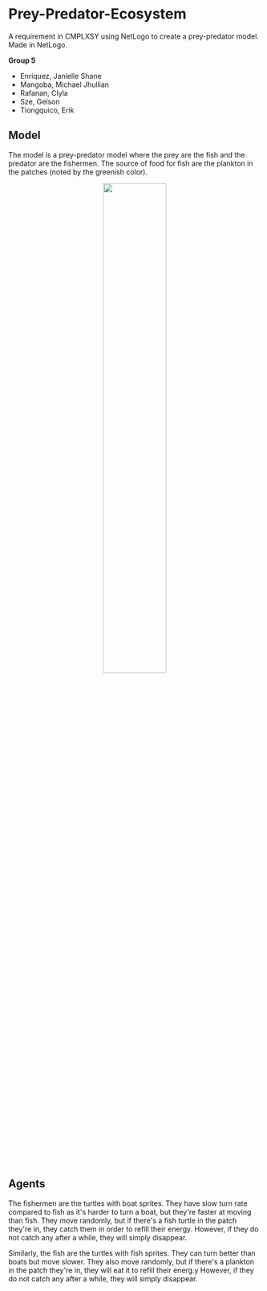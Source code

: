 # Prey-Predator-Ecosystem
A requirement in CMPLXSY using NetLogo to create a prey-predator model. Made in NetLogo.

**Group 5**
- Enriquez, Janielle Shane
- Mangoba, Michael Jhullian
- Rafanan, Clyla
- Sze, Gelson
- Tiongquico, Erik

## Model
The model is a prey-predator model where the prey are the fish and the predator are the fishermen. The source of food for fish are the plankton in the patches (noted by the greenish color).

<p align="center"><a href="https://github.com/erik-lance/Prey-Predator-Ecosystem/blob/master/img/pp_model.gif"><img src="https://github.com/erik-lance/Prey-Predator-Ecosystem/blob/master/img/pp_model.gif" width=50% height=50%></a></p>

## Agents

The fishermen are the turtles with boat sprites. They have slow turn rate compared to fish as it's harder to turn a boat, but they're faster at moving than fish. They move randomly, but if there's a fish turtle in the patch they're in, they catch them in order to refill their energy. However, if they do not catch any after a while, they will simply disappear.

Similarly, the fish are the turtles with fish sprites. They can turn better than boats but move slower. They also move randomly, but if there's a plankton in the patch they're in, they will eat it to refill their energ.y However, if they do not catch any after a while, they will simply disappear.